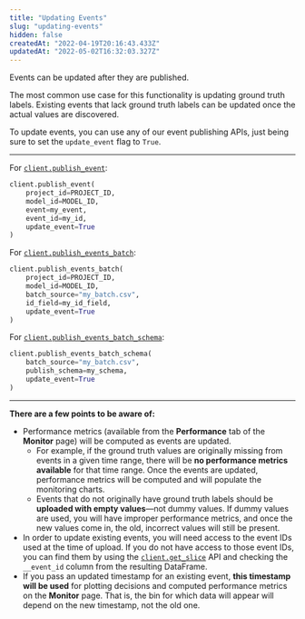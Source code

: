 ```yaml
---
title: "Updating Events"
slug: "updating-events"
hidden: false
createdAt: "2022-04-19T20:16:43.433Z"
updatedAt: "2022-05-02T16:32:03.327Z"
---
```

Events can be updated after they are published.

The most common use case for this functionality is updating ground truth labels. Existing events that lack ground truth labels can be updated once the actual values are discovered.

To update events, you can use any of our event publishing APIs, just being sure to set the `update_event` flag to `True`.

***

For [`client.publish_event`](https://api.fiddler.ai/#client-publish_event):

```python
client.publish_event(
    project_id=PROJECT_ID,
    model_id=MODEL_ID,
    event=my_event,
    event_id=my_id,
    update_event=True
)
```

For [`client.publish_events_batch`](https://api.fiddler.ai/#client-publish_events_batch):

```python
client.publish_events_batch(
    project_id=PROJECT_ID,
    model_id=MODEL_ID,
    batch_source="my_batch.csv",
    id_field=my_id_field,
    update_event=True
)
```

For [`client.publish_events_batch_schema`](https://api.fiddler.ai/#client-publish_events_batch_schema):

```python
client.publish_events_batch_schema(
    batch_source="my_batch.csv",
    publish_schema=my_schema,
    update_event=True
)
```

***

**There are a few points to be aware of:**

* Performance metrics (available from the **Performance** tab of the **Monitor** page) will be computed as events are updated.
    * For example, if the ground truth values are originally missing from events in a given time range, there will be **no performance metrics available** for that time range. Once the events are updated, performance metrics will be computed and will populate the monitoring charts.
    * Events that do not originally have ground truth labels should be **uploaded with empty values**—not dummy values. If dummy values are used, you will have improper performance metrics, and once the new values come in, the old, incorrect values will still be present.
* In order to update existing events, you will need access to the event IDs used at the time of upload. If you do not have access to those event IDs, you can find them by using the [`client.get_slice`](https://api.fiddler.ai/#client-get_slice) API and checking the `__event_id` column from the resulting DataFrame.
* If you pass an updated timestamp for an existing event, **this timestamp will be used** for plotting decisions and computed performance metrics on the **Monitor** page. That is, the bin for which data will appear will depend on the new timestamp, not the old one.